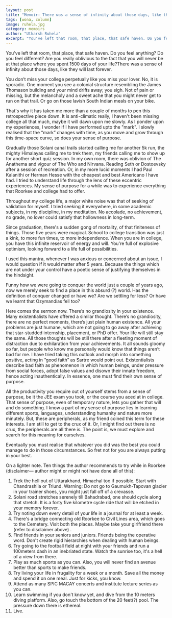 ```yaml
---
layout: post
title: "Memoir: There was a sense of infinity about those days, like they will last forever"
tags: [wona, column]
image: ruhela.jpg
category: memoirs
author: "Utkarsh Ruhela"
excerpt: "You've left that room, that place, that safe haven. Do you feel anything? Do you feel different? Are you really oblivious to the fact that you will never be at that place where you spent 1500 days of your life?"
---
```


You've left that room, that place, that safe haven. Do you feel anything? Do you feel different? Are you really oblivious to the fact that you will never be at that place where you spent 1500 days of your life?There was a sense of infinity about those days, like they will last forever.

You don’t miss your college perpetually like you miss your lover. No, it is sporadic. One moment you see a colonial structure resembling the James Thomason building and your mind drifts away; you sigh. Not of pain or missing, but the melancholy and a sweet ache that you might never get to run on that trail. Or go on those lavish South Indian meals on your bike.

That's why it has taken me more than a couple of months to pen this retrospective piece down. It is anti-climatic really, I haven't been missing college all that much, maybe it will dawn upon me slowly.
As I ponder upon my experiences, I wonder if I have performed upto the "mark". I slowly realised that the “mark” changes with time, as you move and grow through this time-space curve, so does your sense of purpose.

Gradually those Solani canal trails started calling me for another 5k run, the mighty Himalayas calling me to trek them, my friends calling me to show up for another short quiz session. In my own room, there was oblivion of The Anathema and vigour of The Who and Nirvana. Reading Seth or Dostoevsky after a session of recreation. Or, in my more lucid moments I had Paul Kalanithi or Herman Hesse with the cheapest and best Americano I have had. I tried to understand life through the lens of these eccentric experiences. My sense of purpose for a while was to experience everything that Roorkee and college had to offer.

Throughout my college life, a major white noise was that of seeking of validation for myself. I tried seeking it everywhere, in some academic subjects, in my discipline, in my meditation. No accolade, no achievement, no grade, no lover could satisfy that hollowness in long-term.

Since graduation, there's a sudden gong of mortality, of that finiteness of things. Those five years were magical. School to college transition was just a kink, to more fun times, to more independence. When you are in college, you have this infinite reservoir of energy and will. You're full of explosive optimism, looking forward to a life full of possibilities. 

I used this mantra, whenever I was anxious or concerned about an issue, I would question if it would matter after 5 years. Because the things which are not under your control have a poetic sense of justifying themselves in the hindsight.

Funny how we were going to conquer the world just a couple of years ago, now we merely seek to find a place in this absurd (?) world. Has the definition of conquer changed or have we? Are we settling for less? Or have we learnt that Ozymandias fell too?

Here comes the sermon now. 
There’s no grandiosity in your existence. Many existentialists have offered a similar thought. There’s no grandiosity, there are no perfect moments, there’s just plain human existence. All your problems are just humane, which are not going to go away after achieving that star-studded internship, placement, or PhD offer. Your life will still stay the same. All those thoughts will be still there after a fleeting moment of distraction due to exhilaration from your achievements. It all sounds gloomy so far, but people who know me personally would know that things aren’t bad for me. I have tried taking this outlook and morph into something positive, acting in “good faith” as Sartre would point out. Existentialists describe bad faith as phenomenon in which human beings, under pressure from social forces, adopt false values and disown their innate freedom, hence acting inauthentically. In essence, one must find their own sense of purpose. 

All the productivity you require out of yourself stems from a sense of purpose, be it the JEE exam you took, or the course you aced at in college. That sense of purpose, even of temporary nature, lets you gather that will and do something. I know a part of my sense of purpose lies in learning different sports, languages, understanding humanity and nature more minutely. But, these are peripherals, as my friend coined this term for these interests. I am still to get to the crux of it. Or, I might find out there is no crux, the peripherals are all there is. The point is, we must explore and search for this meaning for ourselves. 

Eventually you must realise that whatever you did was the best you could manage to do in those circumstances. So fret not for you are always putting in your best.

On a lighter note. Ten things the author recommends to try while in Roorkee (disclaimer— author might or might not have done all of this):

1. Trek the hell out of Uttarakhand, Himachal too if possible. Start with Chandrashila or Triund. Warning: Do not go to Gaumukh-Tapovan glacier in your trainer shoes, you might just fall off of a crevasse.
2. Solani road stretches serenely till Bahadrabad, one should cycle along that stretch. It is a forty five kilometre cycle ride that will be etched in your memory forever.
3. Try noting down every detail of your life in a journal for at least a week.
4. There's a bridge connecting old Roorkee to Civil Lines area, which goes to the Cemetery. Visit both the places. Maybe take your girlfriend there (refer to disclaimer above) . 
5. Find friends in your seniors and juniors. Friends being the operative word. Don't create rigid hierarchies when dealing with human beings. 
6. Try going to the football field at night with your friends and run a 100meters dash in an inebriated state. Watch the sunrise too, it's a hell of a view from there. 
7. Play as much sports as you can. Also, you will never find an avenue better than sports to make friends. 
8. Try living your life in frugality for a week or a month. Save all the money and spend it on one meal. Just for kicks, you know. 
9. Attend as many SPIC MACAY concerts and institute lecture series as you can. 
10. Learn swimming if you don't know yet, and dive from the 10 meters diving platform. Also, go touch the bottom of the 20 feet(?) pool. The pressure down there is ethereal. 
11. Live. 



